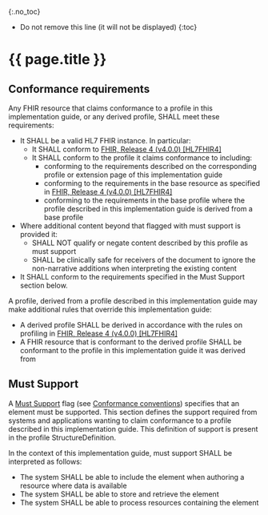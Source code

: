 {:.no_toc}
<!-- TOC  the css styling for this is \pages\assets\css\project.css under 'markdown-toc'-->
* Do not remove this line (it will not be displayed)
{:toc}
# {{ page.title }}

## Conformance requirements
Any FHIR resource that claims conformance to a profile in this implementation guide, or any derived profile, SHALL meet these requirements:

* It SHALL be a valid HL7 FHIR instance. In particular:
    * It SHALL conform to [FHIR, Release 4 (v4.0.0) [HL7FHIR4]](index.html#HL7FHIR4)
    * It SHALL conform to the profile it claims conformance to including:
        * conforming to the requirements described on the corresponding profile or extension page of this implementation guide
        * conforming to the requirements in the base resource as specified in [FHIR, Release 4 (v4.0.0) [HL7FHIR4]](index.html#HL7FHIR4)
        * conforming to the requirements in the base profile where the profile described in this implementation guide is derived from a base profile
* Where additional content beyond that flagged with must support is provided it:
    * SHALL NOT qualify or negate content described by this profile as must support
    * SHALL be clinically safe for receivers of the document to ignore the non-narrative additions when interpreting the existing content
* It SHALL conform to the requirements specified in the Must Support section below.

A profile, derived from a profile described in this implementation guide may make additional rules that override this implementation guide:

* A derived profile SHALL be derived in accordance with the rules on profiling in [FHIR, Release 4 (v4.0.0) [HL7FHIR4]](index.html#HL7FHIR4)
* A FHIR resource that is conformant to the derived profile SHALL be conformant to the profile in this implementation guide it was derived from


## Must Support
A [Must Support](http://hl7.org/fhir/r4/conformance-rules.html#mustSupport) flag (see [Conformance conventions](guidance.html#conformance-conventions)) specifies that an element must be supported. This section defines the support required from systems and applications wanting to claim conformance to a profile described in this implementation guide. This definition of support is present in the profile StructureDefinition.

In the context of this implementation guide, must support SHALL be interpreted as follows:

* The system SHALL be able to include the element when authoring a resource where data is available
* The system SHALL be able to store and retrieve the element
* The system SHALL be able to process resources containing the element